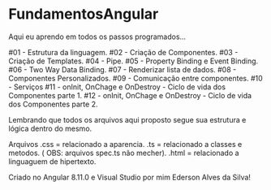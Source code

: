 # FundamentosAngular

Aqui eu aprendo em todos os passos programados... 

#01 - Estrutura da linguagem.
#02 - Criação de Componentes.
#03 - Criação de Templates.
#04 - Pipe.
#05 - Property Binding e Event Binding.
#06 - Two Way Data Binding.
#07 - Renderizar lista de dados.
#08 - Componentes Personalizados.
#09 - Comunicação entre componentes.
#10 - Serviços 
#11 - onInit, OnChage e OnDestroy - Ciclo de vida dos Componentes parte 1.
#12 - onInit, OnChage e OnDestroy - Ciclo de vida dos Componentes parte 2.


Lembrando que todos os arquivos aqui proposto segue sua estrutura e lógica dentro do mesmo. 

Arquivos .css =  relacionado a aparencia. 
.ts = relacionado a classes e metodos. ( OBS: arquivos spec.ts não mecher). 
.html = relacionado a linguaguem de hipertexto. 


Criado no Angular 8.11.0 e Visual Studio por mim Ederson Alves da Silva! 
